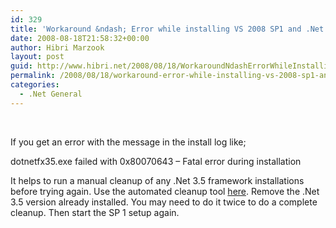 ```yaml
---
id: 329
title: 'Workaround &ndash; Error while installing VS 2008 SP1 and .Net 3.5 SP1'
date: 2008-08-18T21:58:32+00:00
author: Hibri Marzook
layout: post
guid: http://www.hibri.net/2008/08/18/WorkaroundNdashErrorWhileInstallingVS2008SP1AndNet35SP1.aspx
permalink: /2008/08/18/workaround-error-while-installing-vs-2008-sp1-and-net-3-5-sp1/
categories:
  - .Net General
---
```

</p> 

&#160;

If you get an error with the message in the install log like;

dotnetfx35.exe failed with 0x80070643 &#8211; Fatal error during installation

It helps to run a manual cleanup of any .Net 3.5 framework installations before trying again. Use the automated cleanup tool [here](http://blogs.msdn.com/astebner/archive/2006/05/30/611355.aspx "Automated cleanup tool to remove the .NET Framework 1.0, 1.1, 2.0, 3.0 and 3.5"). Remove the .Net 3.5 version already installed. You may need to do it twice to do a complete cleanup. Then start the SP 1 setup again.